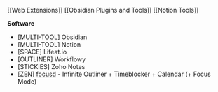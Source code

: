 [[Web Extensions]]
[[Obsidian Plugins and Tools]]
[[Notion Tools]]

**Software**
- [MULTI-TOOL] Obsidian
- [MULTI-TOOL] Notion
- [SPACE] Lifeat.io
- [OUTLINER] Workflowy
- [STICKIES] Zoho Notes
- [ZEN]  [focusd](https://focusd.app/) - Infinite Outliner + Timeblocker + Calendar (+ Focus Mode)

